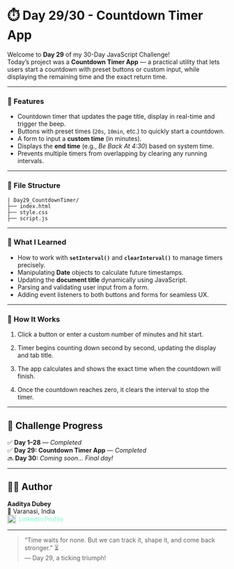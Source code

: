 # ⏱️ Day 29/30 - Countdown Timer App

Welcome to **Day 29** of my 30-Day JavaScript Challenge!  
Today’s project was a **Countdown Timer App** — a practical utility that lets users start a countdown with preset buttons or custom input, while displaying the remaining time and the exact return time.

---

### 🌟 Features

- Countdown timer that updates the page title, display in real-time and trigger the beep.
- Buttons with preset times (`20s`, `10min`, etc.) to quickly start a countdown.
- A form to input a **custom time** (in minutes).
- Displays the **end time** (e.g., *Be Back At 4:30*) based on system time.
- Prevents multiple timers from overlapping by clearing any running intervals.

---

### 📁 File Structure
```
| Day29_CountdownTimer/
├── index.html
├── style.css
├── script.js
```

---

### 🧠 What I Learned

- How to work with **`setInterval()`** and **`clearInterval()`** to manage timers precisely.
- Manipulating **Date** objects to calculate future timestamps.
- Updating the **document title** dynamically using JavaScript.
- Parsing and validating user input from a form.
- Adding event listeners to both buttons and forms for seamless UX.

---

### 🧪 How It Works

1. Click a button or enter a custom number of minutes and hit start.  

2. Timer begins counting down second by second, updating the display and tab title.  

3. The app calculates and shows the exact time when the countdown will finish.  

4. Once the countdown reaches zero, it clears the interval to stop the timer.

---

## 📅 Challenge Progress

✅ **Day 1–28** — _Completed_  
✅ **Day 29: Countdown Timer App** — _Completed_  
🔜 **Day 30:** _Coming soon…_ *Final day!*

---

## 👨‍💻 Author

**Aaditya Dubey**  
📍 Varanasi, India  
<a href="https://linkedin.com/in/aadityadubey" target="_blank" style="display: inline-flex; align-items: center; gap: 6px; text-decoration: none; color: inherit; color: aquamarine;">
  <img src="https://img.icons8.com/?size=100&id=13930&format=png&color=000000" alt="LinkedIn Icon" style="width: 20px; height: 20px;" />
  LinkedIn Profile
</a>

---

> “Time waits for none. But we can track it, shape it, and come back stronger.” ⏳  
> — Day 29, a ticking triumph!
